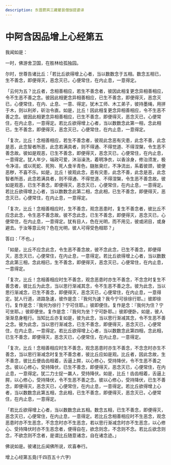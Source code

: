 ```yaml
---
description: 东晋罽宾三藏瞿昙僧伽提婆译
---
```


# 中阿含因品增上心经第五

我闻如是：

一时，佛游舍卫国，在胜林给孤独园。

尔时，世尊告诸比丘：「若比丘欲得增上心者，当以数数念于五相。数念五相已，生不善念，即便得灭，恶念灭已，心便常住，在内止息，一意得定。

「云何为五？比丘者，念相善相应，若生不善念者，彼因此相复更念异相善相应，令不生恶不善之念。彼因此相更念异相善相应，已生不善念，即便得灭，恶念灭已，心便常住，在内、止息、一意、得定。犹木工师、木工弟子，彼持墨绳，用拼于木，则以利斧，斫治令直。如是，比丘！因此相复更念异相善相应，令不生恶不善之念。彼因此相更念异相善相应，已生不善念，即便得灭，恶念灭已，心便常住，在内止息，一意得定。若比丘欲得增上心者，当以数数念此第一相，念此相已，生不善念，即便得灭，恶念灭已，心便常住，在内止息，一意得定。

「复次，比丘！念相善相应，若生不善念者，彼观此念恶有灾患，此念不善，此念是恶，此念智者所恶，此念若满具者，则不得通、不得觉道、不得涅槃，令生恶不善念故。彼如是观恶，已生不善念，即便得灭，恶念灭已，心便常住，在内止息，一意得定。犹人年少，端政可爱，沐浴澡洗，着明净衣，以香涂身，修治须发，极令净洁，或以死蛇、死狗、死人食半青色，膖胀臭烂，不净流出，系着彼颈，彼便恶秽，不喜不乐。如是，比丘！彼观此念，恶有灾患，此念不善，此念是恶，此念智者所恶，此念若满具者，则不得通、不得觉道、不得涅槃，令生恶不善念故。彼如是观恶，已生不善念，即便得灭，恶念灭已，心便常住，在内止息，一意得定。若比丘欲得增上心者，当以数数念此第二相，念此相，已生不善念，即便得灭，恶念灭已，心便常住，在内止息，一意得定。

「复次，比丘！念相善相应时，生不善念，观念恶患时，复生不善念者，彼比丘不应念此念，令生恶不善念故。彼不念此念，已生不善念，即便得灭，恶念灭已，心便常住，在内止息，一意得定。犹有目人，色在光明，而不用见，彼或闭目，或身避去。于汝等意云何？色在光明，彼人可得受色相耶？」

答曰：「不也。」

「如是，比丘不应念此念，令生恶不善念故，彼不念此念，已生不善念，即便得灭，恶念灭已，心便常住，在内止息，一意得定。若比丘欲得增上心者，当以数数念此第三相，念此相已，生不善念，即便得灭，恶念灭已，心便常住，在内止息，一意得定。

「复次，比丘！念相善相应时生不善念，观念恶患时亦生不善念，不念念时复生不善念者，彼比丘为此念，当以思行渐减其念，令不生恶不善之念。彼为此念，当以思行渐减念，已生不善念，即便得灭，恶念灭已，心便常住，在内止息，一意得定。犹人行道，进路急速，彼作是念：『我何为速？我今宁可徐徐行耶。』彼即徐行。复作是念：『我何为徐行？宁可住耶。』彼即便住。复作是念：『我何为住？宁可坐耶。』彼即便坐。复作是念：『我何为坐？宁可卧耶。』彼即便卧。如是，彼人渐渐息身粗行。当知比丘亦复如是，彼为此念，当以思行渐减其念，令不生恶不善之念。彼为此念，当以思行渐减念，已生不善念，即便得灭，恶念灭已，心便常住，在内止息，一意得定。若比丘欲得增上心者，当以数数念此第四相，念此相，已生不善念，即便得灭，恶念灭已，心便常住，在内止息，一意得定。

「复次，比丘！念相善相应时生不善念，观念恶患时亦生不善念，不念念时亦生不善念，当以思行渐减念时复生不善念者，彼比丘应如是观。比丘者，因此念故，生不善念，彼比丘便齿齿相着，舌逼上腭，以心修心，受持降伏，令不生恶不善之念。彼以心修心，受持降伏，已生不善念，即便得灭，恶念灭已，心便常住，在内止息，一意得定。犹二力士捉一羸人，受持降伏。如是，比丘！齿齿相着，舌逼上腭，以心修心，受持降伏，令不生恶不善之念。彼以心修心，受持降伏，已生不善念，即便得灭，恶念灭已，心便常住，在内止息，一意得定。若比丘欲得增上心者，当以数数念此第五相，念此相，已生不善念，即便得灭，恶念灭已，心便常住，在内止息，一意得定。

「若比丘欲得增上心者，当以数数念此五相。数念五相，已生不善念，即便得灭，恶念灭已，心便常住，在内止息，一意得定。若比丘念相善相应时不生恶念，观念恶患时亦不生恶念，不念念时亦不生恶念，若以思行渐减念时亦不生恶念，以心修心、受持降伏时亦不生恶念者，便得自在，欲念则念，不念则不念。若比丘欲念则念，不欲念则不念者，是谓比丘随意诸念，自在诸念迹。」

佛说如是。彼诸比丘闻佛所说，欢喜奉行。

增上心经第五竟(千四百五十六字)
